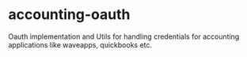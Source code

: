 # accounting-oauth
Oauth implementation and Utils for handling credentials for accounting applications like waveapps, quickbooks etc.

